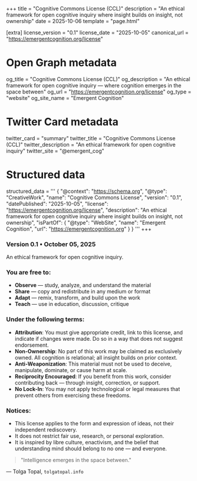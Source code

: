 +++
title = "Cognitive Commons License (CCL)"
description = "An ethical framework for open cognitive inquiry where insight builds on insight, not ownership"
date = 2025-10-06
template = "page.html"

[extra]
license_version = "0.1"
license_date = "2025-10-05"
canonical_url = "https://emergentcognition.org/license"

# Open Graph metadata
og_title = "Cognitive Commons License (CCL)"
og_description = "An ethical framework for open cognitive inquiry — where cognition emerges in the space between"
og_url = "https://emergentcognition.org/license"
og_type = "website"
og_site_name = "Emergent Cognition"

# Twitter Card metadata
twitter_card = "summary"
twitter_title = "Cognitive Commons License (CCL)"
twitter_description = "An ethical framework for open cognitive inquiry"
twitter_site = "@emergent_cog"

# Structured data
structured_data = '''
{
  "@context": "https://schema.org",
  "@type": "CreativeWork",
  "name": "Cognitive Commons License",
  "version": "0.1",
  "datePublished": "2025-10-05",
  "license": "https://emergentcognition.org/license",
  "description": "An ethical framework for open cognitive inquiry where insight builds on insight, not ownership",
  "isPartOf": {
    "@type": "WebSite",
    "name": "Emergent Cognition",
    "url": "https://emergentcognition.org"
  }
}
'''
+++

### Version 0.1 • October 05, 2025

An ethical framework for open cognitive inquiry.

### You are free to:

- **Observe** — study, analyze, and understand the material
- **Share** — copy and redistribute in any medium or format
- **Adapt** — remix, transform, and build upon the work
- **Teach** — use in education, discussion, critique

### Under the following terms:

- **Attribution**: You must give appropriate credit, link to this license, and indicate if changes were made. Do so in a way that does not suggest endorsement.
- **Non-Ownership**: No part of this work may be claimed as exclusively owned. All cognition is relational; all insight builds on prior context.
- **Anti-Weaponization**: This material must not be used to deceive, manipulate, dominate, or cause harm at scale.
- **Reciprocity Encouraged**: If you benefit from this work, consider contributing back — through insight, correction, or support.
- **No Lock-In**: You may not apply technological or legal measures that prevent others from exercising these freedoms.

### Notices:

- This license applies to the form and expression of ideas, not their independent rediscovery.
- It does not restrict fair use, research, or personal exploration.
- It is inspired by libre culture, enactivism, and the belief that understanding mind should belong to no one — and everyone.

> "Intelligence emerges in the space between."

— Tolga Topal, `tolgatopal.info`
